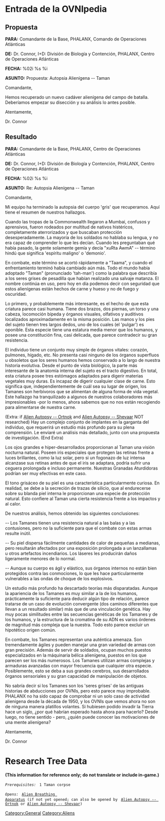 # Entrada de la OVNIpedia

## Propuesta

**PARA:** Comandante de la Base, PHALANX, Comando de Operaciones
Atlánticas

**DE:** Dr. Connor, I+D: División de Biología y Contención, PHALANX,
Centro de Operaciones Atlánticas

**FECHA:** %02i %s %i

**ASUNTO:** Propuesta: Autopsia Alienígena -- Taman

Comandante,

Hemos recuperado un nuevo cadáver alienígena del campo de batalla.
Deberíamos empezar su disección y su análisis lo antes posible.

Atentamente,

Dr. Connor

## Resultado

**PARA:** Comandante de la Base, PHALANX, Centro de Operaciones
Atlánticas

**DE:** Dr. Connor, I+D: División de Biología y Contención, PHALANX,
Centro de Operaciones Atlánticas

**FECHA:** %02i %s %i

**ASUNTO:** Re: Autopsia Alienígena -- Taman

Comandante,

Mi equipo ha terminado la autopsia del cuerpo 'gris' que recuperamos.
Aquí tiene el resumen de nuestros hallazgos.

Cuando las tropas de la Commonwealth llegaron a Mumbai, confusos y
aprensivos, fueron rodeados por multitud de nativos histéricos,
completamente aterrorizados y que buscaban protección desesperadamente.
La mayoría de los soldados no hablaba su lengua, y no era capaz de
comprender lo que les decían. Cuando les preguntaban qué había pasado,
la gente solamente gemía y decía "xuRta AwmA" -- término hindú que
significa 'espíritu maligno' o 'demonio'.

En combate, este término se acortó rápidamente a "Taama", y cuando el
enfrentamiento terminó había cambiado aún más. Todo el mundo había
adoptado "Taman" (pronunciado 'tah-man') como la palabra que describía a
los seres grises de pesadilla que habían realizado una salvaje matanza.
El nombre continúa en uso, pero hoy en día podemos decir con seguridad
que estos alienígenas están hechos de carne y hueso y no de fuego y
oscuridad.

Lo primero, y probablemente más interesante, es el hecho de que esta
criatura parece casi humana. Tiene dos brazos, dos piernas, un torso y
una cabeza, locomoción bípeda y órganos visuales, olfativos y auditivos
localizados aproximadamente en la misma posición. Las manos y los pies
del sujeto tienen tres largos dedos, uno de los cuales (el 'pulgar') es
oponible. Esta especie tiene una estatura media menor que los humanos, y
posee una constitución fina, casi delicada, que parece contradecir su
gran resistencia.

El individuo tiene un conjunto muy simple de órganos vitales: corazón,
pulmones, hígado, etc. No presenta casi ninguno de los órganos
superfluos u obsoletos que los seres humanos hemos conservado a lo largo
de nuestra historia evolutiva. Desde el punto de vista biológico, la
parte más interesante de la anatomía interna del sujeto es el tracto
digestivo. En total, esta criatura posee tres estómagos adaptados para
digerir materias vegetales muy duras. Es incapaz de digerir cualquier
clase de carne. Esto significa que, independientemente de cuál sea su
lugar de origen, los Tamanes son herbívoros que se alimentan de alguna
forma de vida vegetal. Este hallazgo ha tranquilizado a algunos de
nuestros colaboradores más impresionables -por lo menos, ahora sabemos
que no nos están recogiendo para alimentarse de nuestra carne.

(Extra: if [Alien Autopsy -- Ortnok](Aliens/Ortnok "wikilink") and
[Alien Autopsy -- Shevaar](Aliens/Shevaar "wikilink") NOT researched)
Hay un complejo conjunto de implantes en la garganta del individuo, que
requerirá un estudio más profundo para su plena comprensión. Le enviaré
un análisis más detallado, junto con una propuesta de investigación.
(End Extra)

Los ojos grandes e hiper-desarrollados proporcionan al Taman una visión
nocturna natural. Poseen iris especiales que protegen las retinas frente
a luces brillantes, como la luz solar, pero si un fogonazo de luz
intensa alcanzase sus retinas antes de que el iris se adaptara, podría
sufrir una ceguera prolongada e incluso permanente. Nuestras Granadas
Aturdidoras podrían ser muy efectivas en este caso.

El tono grisáceo de su piel es una característica particularmente
curiosa. En realidad, se debe a la secreción de trazas de silicio, que
al endurecerse sobre su blanda piel interna le proporcionan una especie
de protección natural. Esto confiere al Taman una cierta resistencia
frente a los impactos y al calor.

De nuestros análisis, hemos obtenido las siguientes conclusiones:

-- Los Tamanes tienen una resistencia natural a las balas y a las
contusiones, pero no la suficiente para que el combate con estas armas
resulte inútil.

-- Su piel dispersa fácilmente cantidades de calor de pequeñas a
medianas, pero resultarán afectados por una exposición prolongada a un
lanzallamas u otros artefactos incendiarios. Los láseres les producirán
daños ligeramente menores de lo normal.

-- Aunque su cuerpo es ágil y elástico, sus órganos internos no están
bien protegidos contra las conmociones, lo que les hace particularmente
vulnerables a las ondas de choque de los explosivos.

Un estudio más profundo ha descartado teorías más disparatadas. Aunque
la apariencia de los Tamanes es muy similar a la de los humanos,
prácticamente la suficiente para deducir algún tipo de relación, parece
tratarse de un caso de evolución convergente (dos caminos diferentes que
llevan a un resultado similar) más que de una vinculación genética. Hay
muy pocas similitudes entre las secuencias genéticas de los Tamanes y de
los humanos, y la estructura de la cromatina de su ADN es varios órdenes
de magnitud más compleja que la nuestra. Todo esto parece excluir un
hipotético origen común.

En combate, los Tamanes representan una auténtica amenaza. Son
tremendamente ágiles y pueden manejar una gran variedad de armas con
gran precisión. Además de servir de soldados, ocupan muchos puestos
especializados en la máquinaria bélica alienígena, puestos en los que
parecen ser los más numerosos. Los Tamanes utilizan armas complejas y
armaduras avanzadas con mayor frecuencia que cualquier otra especie.
Posiblemente, esto se deba a sus grandes cerebros, sus desarrollados
órganos sensoriales y su gran capacidad de manipulación de objetos.

No sabría decir si los Tamanes son los 'seres grises' de las antiguas
historias de abducciones por OVNIs, pero esto parece muy improbable.
PHALANX no ha sido capaz de comprobar ni un solo caso de actividad
alienígena desde la década de 1950, y los OVNIs que vemos ahora no son
de ninguna manera platillos volantes. Si hubiesen podido invadir la
Tierra hace un siglo, ¿por qué habrían esperado hasta ahora para
hacerlo? Desde luego, no tiene sentido - pero, ¿quién puede conocer las
motivaciones de una mente alienígena?

Atentamente,

Dr. Connor

# Research Tree Data

**(This information for reference only; do not translate or include
in-game.)**

*`Prerequisites:`*
` 1 Taman corpse`

*`Opens:`*
` `[`Alien Breathing Apparatus`](Research/Alien_Breathing_Apparatus "wikilink")` (if not yet opened; can also be opened by`
` `[`Alien Autopsy -- Ortnok`](Aliens/Ortnok "wikilink")` or `[`Alien Autopsy -- Shevaar`](Aliens/Shevaar "wikilink")`)`

[Category:General](Category:General "wikilink")
[Category:Aliens](Category:Aliens "wikilink")